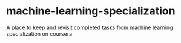 # machine-learning-specialization
A place to keep and revisit completed tasks from machine learning specialization on coursera
